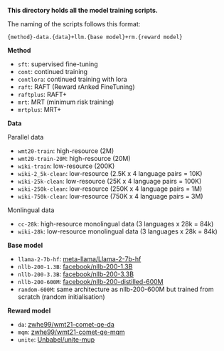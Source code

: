 **This directory holds all the model training scripts.**



The naming of the scripts follows this format:

`{method}-data.{data}+llm.{base model}+rm.{reward model}`

**Method**

* `sft`: supervised fine-tuning 
* `cont`: continued training
* `contlora`: continued training with lora
* `raft`: RAFT (Reward rAnked FineTuning)
* `raftplus`: RAFT+
* `mrt`: MRT (minimum risk training)
* `mrtplus`: MRT+



**Data**

Parallel data

* `wmt20-train`: high-resource (2M)
* `wmt20-train-20M`: high-resource (20M)
* `wiki-train`: low-resource (200K)
* `wiki-2_5k-clean`: low-resource (2.5K x 4 language pairs = 10K)
* `wiki-25k-clean`: low-resource (25K x 4 language pairs = 100K)
* `wiki-250k-clean`: low-resource (250K x 4 language pairs = 1M)
* `wiki-750k-clean`: low-resource (750K x 4 language pairs = 3M)



Monlingual data

* `cc-28k`: high-resource monolingual data (3 languages x 28k = 84k)
* `wiki-28k`: low-resource monolingual data (3 languages x 28k = 84k)



**Base model**

* `llama-2-7b-hf`: [meta-llama/Llama-2-7b-hf](https://huggingface.co/meta-llama/Llama-2-7b-hf)
* `nllb-200-1.3B`: [facebook/nllb-200-1.3B](https://huggingface.co/facebook/nllb-200-1.3B)
* `nllb-200-3.3B`: [facebook/nllb-200-3.3B](https://huggingface.co/facebook/nllb-200-3.3B)
* `nllb-200-600M`: [facebook/nllb-200-distilled-600M](https://huggingface.co/facebook/nllb-200-distilled-600M)
* `random-600M`: same architecture as nllb-200-600M but trained from scratch (random initialisation)



**Reward model**

* `da`: [zwhe99/wmt21-comet-qe-da](https://huggingface.co/zwhe99/wmt21-comet-qe-da)
* `mqm`: [zwhe99/wmt21-comet-qe-mqm](https://huggingface.co/zwhe99/wmt21-comet-qe-mqm)
* `unite`: [Unbabel/unite-mup](https://huggingface.co/Unbabel/unite-mup)